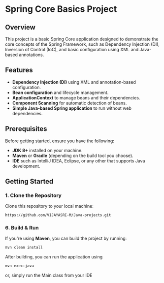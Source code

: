 # Spring Core Basics Project

## Overview

This project is a basic Spring Core application designed to demonstrate the core concepts of the Spring Framework, such as Dependency Injection (DI), Inversion of Control (IoC), and basic configuration using XML and Java-based annotations.

## Features

- **Dependency Injection (DI)** using XML and annotation-based configuration.
- **Bean configuration** and lifecycle management.
- **ApplicationContext** to manage beans and their dependencies.
- **Component Scanning** for automatic detection of beans.
- **Simple Java-based Spring application** to run without web dependencies.

## Prerequisites

Before getting started, ensure you have the following:

- **JDK 8+** installed on your machine.
- **Maven** or **Gradle** (depending on the build tool you choose).
- **IDE** such as IntelliJ IDEA, Eclipse, or any other that supports Java development.

## Getting Started

### 1. Clone the Repository

Clone this repository to your local machine:

```bash
https://github.com/VIJAYASRI-M/Java-projects.git
```

### 6. Build & Run

If you're using **Maven**, you can build the project by running:

```bash
mvn clean install
```

After building, you can run the application using
```bash
mvn exec:java
```
or, simply run the Main class from your IDE

